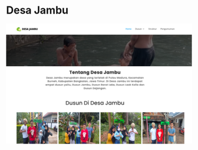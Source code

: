 # Desa Jambu
![icon](https://raw.githubusercontent.com/Gabut-IT/desajambu/main/Screen%20Shot%202022-08-09%20at%2009.22.50.png)
